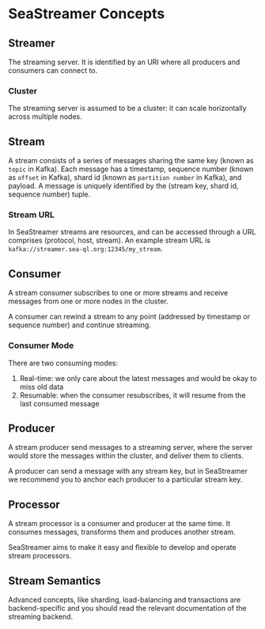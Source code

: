 # SeaStreamer Concepts

## Streamer

The streaming server. It is identified by an URI where all producers and consumers can connect to.

### Cluster

The streaming server is assumed to be a cluster: it can scale horizontally across multiple nodes.

## Stream

A stream consists of a series of messages sharing the same key (known as `topic` in Kafka). Each message has a timestamp, sequence number (known as `offset` in Kafka), shard id (known as `partition number` in Kafka), and payload. A message is uniquely identified by the (stream key, shard id, sequence number) tuple.

### Stream URL

In SeaStreamer streams are resources, and can be accessed through a URL comprises (protocol, host, stream). An example stream URL is `kafka://streamer.sea-ql.org:12345/my_stream`.

## Consumer

A stream consumer subscribes to one or more streams and receive messages from one or more nodes in the cluster.

A consumer can rewind a stream to any point (addressed by timestamp or sequence number) and continue streaming.

### Consumer Mode

There are two consuming modes:

1. Real-time: we only care about the latest messages and would be okay to miss old data
2. Resumable: when the consumer resubscribes, it will resume from the last consumed message

## Producer

A stream producer send messages to a streaming server, where the server would store the messages within the cluster, and deliver them to clients.

A producer can send a message with any stream key, but in SeaStreamer we recommend you to anchor each producer to a particular stream key.

## Processor

A stream processor is a consumer and producer at the same time. It consumes messages, transforms them and produces another stream.

SeaStreamer aims to make it easy and flexible to develop and operate stream processors.

## Stream Semantics

Advanced concepts, like sharding, load-balancing and transactions are backend-specific and you should read the relevant documentation of the streaming backend.
